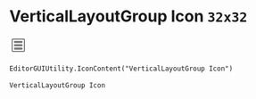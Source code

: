 # VerticalLayoutGroup Icon `32x32`
<img src="/img/VerticalLayoutGroup%20Icon.png" width=32 height=32>

``` CSharp
EditorGUIUtility.IconContent("VerticalLayoutGroup Icon")
```
```
VerticalLayoutGroup Icon
```
